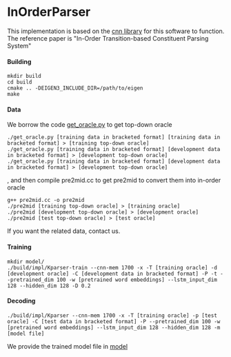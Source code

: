 # InOrderParser

This implementation is based on the [cnn library](https://github.com/clab/cnn-v1) for this software to function. The reference paper is "In-Order Transition-based Constituent Parsing System"

#### Building

    mkdir build
    cd build
    cmake .. -DEIGEN3_INCLUDE_DIR=/path/to/eigen
    make

#### Data
We borrow the code [get_oracle.py](https://github.com/clab/rnng/blob/master/get_oracle.py) to get top-down oracle
 
    ./get_oracle.py [training data in bracketed format] [training data in bracketed format] > [training top-down oracle]
    ./get_oracle.py [training data in bracketed format] [development data in bracketed format] > [development top-down oracle]   
    ./get_oracle.py [training data in bracketed format] [development data in bracketed format] > [development top-down oracle]

, and then compile pre2mid.cc to get pre2mid to convert them into in-order oracle

    g++ pre2mid.cc -o pre2mid
    ./pre2mid [training top-down oracle] > [training oracle]
    ./pre2mid [development top-down oracle] > [development oracle]
    ./pre2mid [test top-down oracle] > [test oracle]
If you want the related data, contact us.

#### Training

    mkdir model/
    ./build/impl/Kparser-train --cnn-mem 1700 -x -T [training oracle] -d [development oracle] -C [development data in bracketed format] -P -t --pretrained_dim 100 -w [pretrained word embeddings] --lstm_input_dim 128 --hidden_dim 128 -D 0.2

#### Decoding
    
    ./build/impl/Kparser --cnn-mem 1700 -x -T [training oracle] -p [test oracle] -C [test data in bracketed format] -P --pretrained_dim 100 -w [pretrained word embeddings] --lstm_input_dim 128 --hidden_dim 128 -m [model file]

We provide the trained model file in [model](https://drive.google.com/file/d/0B1VhP65vISjoWmNjN0pfTmh5Vnc/view?usp=sharing)



